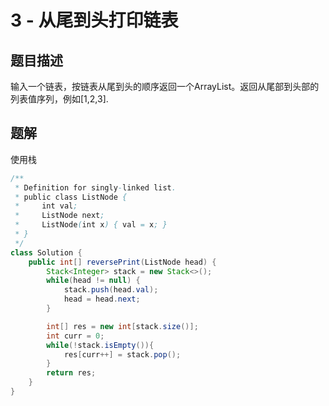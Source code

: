 # 3 - 从尾到头打印链表

## 题目描述
输入一个链表，按链表从尾到头的顺序返回一个ArrayList。返回从尾部到头部的列表值序列，例如[1,2,3].


## 题解
使用栈
```Java
/**
 * Definition for singly-linked list.
 * public class ListNode {
 *     int val;
 *     ListNode next;
 *     ListNode(int x) { val = x; }
 * }
 */
class Solution {
    public int[] reversePrint(ListNode head) {
        Stack<Integer> stack = new Stack<>();
        while(head != null) {
            stack.push(head.val);
            head = head.next;
        }

        int[] res = new int[stack.size()];
        int curr = 0;
        while(!stack.isEmpty()){
            res[curr++] = stack.pop();
        }
        return res;
    }
}
```
